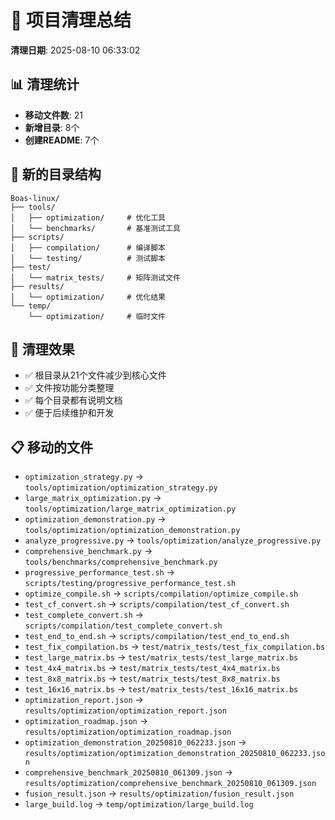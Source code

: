 # 🧹 项目清理总结

**清理日期**: 2025-08-10 06:33:02

## 📊 清理统计
- **移动文件数**: 21
- **新增目录**: 8个
- **创建README**: 7个

## 📁 新的目录结构
```
Boas-linux/
├── tools/
│   ├── optimization/     # 优化工具
│   └── benchmarks/       # 基准测试工具
├── scripts/
│   ├── compilation/      # 编译脚本
│   └── testing/          # 测试脚本
├── test/
│   └── matrix_tests/     # 矩阵测试文件
├── results/
│   └── optimization/     # 优化结果
└── temp/
    └── optimization/     # 临时文件
```

## 🎯 清理效果
- ✅ 根目录从21个文件减少到核心文件
- ✅ 文件按功能分类整理
- ✅ 每个目录都有说明文档
- ✅ 便于后续维护和开发

## 📋 移动的文件
- `optimization_strategy.py` → `tools/optimization/optimization_strategy.py`
- `large_matrix_optimization.py` → `tools/optimization/large_matrix_optimization.py`
- `optimization_demonstration.py` → `tools/optimization/optimization_demonstration.py`
- `analyze_progressive.py` → `tools/optimization/analyze_progressive.py`
- `comprehensive_benchmark.py` → `tools/benchmarks/comprehensive_benchmark.py`
- `progressive_performance_test.sh` → `scripts/testing/progressive_performance_test.sh`
- `optimize_compile.sh` → `scripts/compilation/optimize_compile.sh`
- `test_cf_convert.sh` → `scripts/compilation/test_cf_convert.sh`
- `test_complete_convert.sh` → `scripts/compilation/test_complete_convert.sh`
- `test_end_to_end.sh` → `scripts/compilation/test_end_to_end.sh`
- `test_fix_compilation.bs` → `test/matrix_tests/test_fix_compilation.bs`
- `test_large_matrix.bs` → `test/matrix_tests/test_large_matrix.bs`
- `test_4x4_matrix.bs` → `test/matrix_tests/test_4x4_matrix.bs`
- `test_8x8_matrix.bs` → `test/matrix_tests/test_8x8_matrix.bs`
- `test_16x16_matrix.bs` → `test/matrix_tests/test_16x16_matrix.bs`
- `optimization_report.json` → `results/optimization/optimization_report.json`
- `optimization_roadmap.json` → `results/optimization/optimization_roadmap.json`
- `optimization_demonstration_20250810_062233.json` → `results/optimization/optimization_demonstration_20250810_062233.json`
- `comprehensive_benchmark_20250810_061309.json` → `results/optimization/comprehensive_benchmark_20250810_061309.json`
- `fusion_result.json` → `results/optimization/fusion_result.json`
- `large_build.log` → `temp/optimization/large_build.log`
